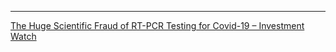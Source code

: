 


--------------------------------

[The Huge Scientific Fraud of RT-PCR Testing for Covid-19 – Investment Watch](https://newfinancemagazine.com/the-huge-scientific-fraud-of-rt-pcr-testing-for-covid-19-investment-watch/)
